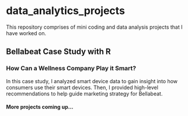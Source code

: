 # data_analytics_projects
This repository comprises of mini coding and data analysis projects that I have worked on. 

## Bellabeat Case Study with R
### How Can a Wellness Company Play it Smart?
In this case study, I analyzed smart device data to gain insight into how
consumers use their smart devices. Then, I provided high-level recommendations to help guide marketing strategy for Bellabeat.






#### More projects coming up...
